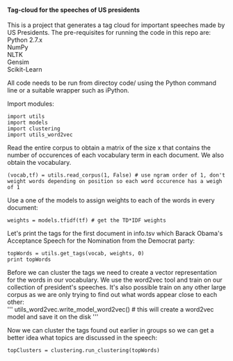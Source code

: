 #### Tag-cloud for the speeches of US presidents

This is a project that generates a tag cloud for important speeches made by US Presidents. The pre-requisites for running the code in this repo are:
Python 2.7.x<br>
NumPy<br>
NLTK<br>
Gensim<br>
Scikit-Learn<br>

All code needs to be run from directoy code/ using the Python command line or a suitable wrapper such as iPython.<br>

Import modules:<br>
```
import utils
import models
import clustering
import utils_word2vec
```

Read the entire corpus to obtain a matrix of the size <number of documents> x <vocabulary size> that contains the number of occurences of each vocabulary term in each document. We also obtain the vocabulary.<br>
```
(vocab,tf) = utils.read_corpus(1, False) # use ngram order of 1, don't weight words depending on position so each word occurence has a weigh of 1
```

Use a one of the models to assign weights to each of the words in every document:<br>
```
weights = models.tfidf(tf) # get the TD*IDF weights
```

Let's print the tags for the first document in info.tsv which Barack Obama's Acceptance Speech for the Nomination from the Democrat party:<br>
```
topWords = utils.get_tags(vocab, weights, 0)
print topWords
```

Before we can cluster the tags we need to create a vector representation for the words in our vocabulary. We use the word2vec tool and train on our collection of president's speeches. It's also possible train on any other large corpus as we are only trying to find out what words appear close to each other:<br>
'''
utils_word2vec.write_model_word2vec() # this will create a word2vec model and save it on the disk
'''

Now we can cluster the tags found out earlier in groups so we can get a better idea what topics are discussed in the speech:<br>
```
topClusters = clustering.run_clustering(topWords)
```




